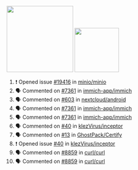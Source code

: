 <a href="https://github.com/bestrocker221"><img src="https://github-readme-stats-sigma-five.vercel.app/api?username=bestrocker221&count_private=true&theme=dark" height="180" /></a> <a href="https://github.com/bestrocker221"><img src="https://github-readme-stats-sigma-five.vercel.app/api/top-langs/?username=bestrocker221&langs_count=8&theme=dark&hide=tex,java,html,css&layout=compact" height="120" /></a>


<!--START_SECTION:activity--> 
1. ❗ Opened issue [#19416](https://github.com/minio/minio/issues/19416) in [minio/minio](https://github.com/minio/minio)
2. 🗣 Commented on [#7361](https://github.com/immich-app/immich/issues/7361#issuecomment-2028486642) in [immich-app/immich](https://github.com/immich-app/immich)
3. 🗣 Commented on [#603](https://github.com/nextcloud/android/issues/603#issuecomment-2002431859) in [nextcloud/android](https://github.com/nextcloud/android)
4. 🗣 Commented on [#7361](https://github.com/immich-app/immich/issues/7361#issuecomment-1968363464) in [immich-app/immich](https://github.com/immich-app/immich)
5. 🗣 Commented on [#7361](https://github.com/immich-app/immich/issues/7361#issuecomment-1967539612) in [immich-app/immich](https://github.com/immich-app/immich)
6. 🗣 Commented on [#40](https://github.com/klezVirus/inceptor/issues/40) in [klezVirus/inceptor](https://github.com/klezVirus/inceptor)
7. 🗣 Commented on [#13](https://github.com/GhostPack/Certify/issues/13) in [GhostPack/Certify](https://github.com/GhostPack/Certify)
8. ❗️ Opened issue [#40](https://github.com/klezVirus/inceptor/issues/40) in [klezVirus/inceptor](https://github.com/klezVirus/inceptor)
9. 🗣 Commented on [#8859](https://github.com/curl/curl/issues/8859) in [curl/curl](https://github.com/curl/curl)
10. 🗣 Commented on [#8859](https://github.com/curl/curl/issues/8859) in [curl/curl](https://github.com/curl/curl)
<!--END_SECTION:activity-->
